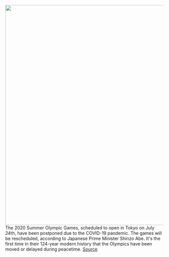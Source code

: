 <img src='https://cdn.vox-cdn.com/thumbor/OUvG0jBnc7Ni59l0WAcB1NFekwU=/0x0:4420x2941/1200x800/filters:focal(1857x1118:2563x1824)/cdn.vox-cdn.com/uploads/chorus_image/image/66546013/1206507803.jpg.0.jpg' width='700px' /><br/>
The 2020 Summer Olympic Games, scheduled to open in Tokyo on July 24th, have been postponed due to the COVID-19 pandemic. The games will be rescheduled, according to Japanese Prime Minister Shinzo Abe. It's the first time in their 124-year modern history that the Olympics have been moved or delayed during peacetime.
<a href='https://www.theverge.com/2020/3/24/21174606/summer-olympics-2020-postponed-coronavirus-delay-date'> Source <a/>